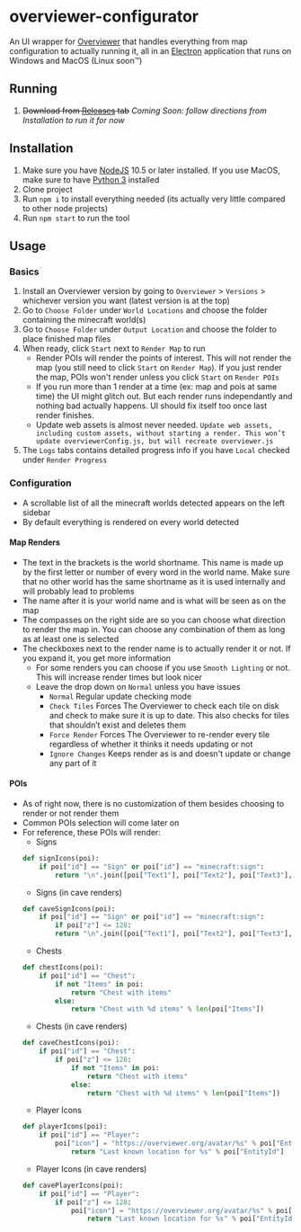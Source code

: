 # overviewer-configurator
An UI wrapper for [Overviewer](https://github.com/overviewer/Minecraft-Overviewer) that handles everything from map configuration to actually running it, all in an [Electron](https://github.com/electron/electron) application that runs on Windows and MacOS (Linux soon™)

## Running
1. ~~Download from [Releases](https://github.com/demosjarco/overviewer-configurator/releases) tab~~
*Coming Soon: follow directions from Installation to run it for now*

## Installation
1. Make sure you have [NodeJS](https://nodejs.org/en/download/) 10.5 or later installed. If you use MacOS, make sure to have [Python 3](https://www.python.org/downloads/mac-osx/) installed
2. Clone project
3. Run `npm i` to install everything needed (its actually very little compared to other node projects)
4. Run `npm start` to run the tool

## Usage

### Basics
1. Install an Overviewer version by going to `Overviewer` > `Versions` > whichever version you want (latest version is at the top)
2. Go to `Choose Folder` under `World Locations` and choose the folder containing the minecraft world(s)
3. Go to `Choose Folder` under `Output Location` and choose the folder to place finished map files
4. When ready, click `Start` next to `Render Map` to run
	* Render POIs will render the points of interest. This will not render the map (you still need to click `Start` on `Render Map`). If you just render the map, POIs won't render unless you click `Start` on `Render POIs`
	* If you run more than 1 render at a time (ex: map and pois at same time) the UI might glitch out. But each render runs independantly and nothing bad actually happens. UI should fix itself too once last render finishes.
	* Update web assets is almost never needed. `Update web assets, including custom assets, without starting a render. This won’t update overviewerConfig.js, but will recreate overviewer.js`
5. The `Logs` tabs contains detailed progress info if you have `Local` checked under `Render Progress`

### Configuration
* A scrollable list of all the minecraft worlds detected appears on the left sidebar
* By default everything is rendered on every world detected

#### Map Renders
* The text in the brackets is the world shortname. This name is made up by the first letter or number of every word in the world name. Make sure that no other world has the same shortname as it is used internally and will probably lead to problems
* The name after it is your world name and is what will be seen as on the map
* The compasses on the right side are so you can choose what direction to render the map in. You can choose any combination of them as long as at least one is selected
* The checkboxes next to the render name is to actually render it or not. If you expand it, you get more information
	* For some renders you can choose if you use `Smooth Lighting` or not. This will increase render times but look nicer
	* Leave the drop down on `Normal` unless you have issues
		* `Normal` Regular update checking mode
		* `Check Tiles` Forces The Overviewer to check each tile on disk and check to make sure it is up to date. This also checks for tiles that shouldn’t exist and deletes them
		* `Force Render` Forces The Overviewer to re-render every tile regardless of whether it thinks it needs updating or not
		* `Ignore Changes` Keeps render as is and doesn't update or change any part of it

#### POIs
* As of right now, there is no customization of them besides choosing to render or not render them
* Common POIs selection will come later on
* For reference, these POIs will render:
	* Signs
	```python
	def signIcons(poi):
		if poi["id"] == "Sign" or poi["id"] == "minecraft:sign":
			return "\n".join([poi["Text1"], poi["Text2"], poi["Text3"], poi["Text4"]])
	```
	* Signs (in cave renders)
	```python
	def caveSignIcons(poi):
		if poi["id"] == "Sign" or poi["id"] == "minecraft:sign":
			if poi["z"] <= 128:
			return "\n".join([poi["Text1"], poi["Text2"], poi["Text3"], poi["Text4"]])
	```
	* Chests
	```python
	def chestIcons(poi):
		if poi["id"] == "Chest":
			if not "Items" in poi:
				return "Chest with items"
			else:
				return "Chest with %d items" % len(poi["Items"])
	```
	* Chests (in cave renders)
	```python
	def caveChestIcons(poi):
		if poi["id"] == "Chest":
			if poi["z"] <= 128:
				if not "Items" in poi:
					return "Chest with items"
				else:
					return "Chest with %d items" % len(poi["Items"])
	```
	* Player Icons
	```python
	def playerIcons(poi):
		if poi["id"] == "Player":
			poi["icon"] = "https://overviewer.org/avatar/%s" % poi["EntityId"]
				return "Last known location for %s" % poi["EntityId"]
	```
	* Player Icons (in cave renders)
	```python
	def cavePlayerIcons(poi):
		if poi["id"] == "Player":
			if poi["z"] <= 128:
				poi["icon"] = "https://overviewer.org/avatar/%s" % poi["EntityId"]
					return "Last known location for %s" % poi["EntityId"]
